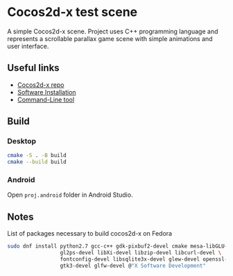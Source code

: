 # Cocos2d-x test scene

A simple Cocos2d-x scene. Project uses C++ programming language and represents a scrollable parallax game scene with simple animations and user interface.

## Useful links

- [Cocos2d-x repo](https://github.com/cocos2d/cocos2d-x)
- [Software Installation](https://docs.cocos2d-x.org/cocos2d-x/v4/en/installation/)
- [Command-Line tool](https://docs.cocos2d-x.org/cocos2d-x/v4/en/editors_and_tools/cocosCLTool.html)

## Build

### Desktop

```bash
cmake -S . -B build
cmake --build build
```

### Android

Open `proj.android` folder in Android Studio.

## Notes

List of packages necessary to build cocos2d-x on Fedora
```bash
sudo dnf install python2.7 gcc-c++ gdk-pixbuf2-devel cmake mesa-libGLU-devel \
                 gl2ps-devel libXi-devel libzip-devel libcurl-devel \
                 fontconfig-devel libsqlite3x-devel glew-devel openssl-devel \
                 gtk3-devel glfw-devel @"X Software Development"
```
